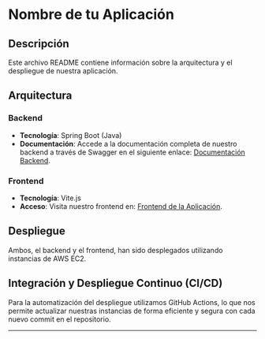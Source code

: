# Nombre de tu Aplicación

## Descripción

Este archivo README contiene información sobre la arquitectura y el despliegue de nuestra aplicación.

## Arquitectura

### Backend

- **Tecnología**: Spring Boot (Java)
- **Documentación**: Accede a la documentación completa de nuestro backend a través de Swagger en el siguiente enlace: [Documentación Backend](http://ec2-3-142-200-91.us-east-2.compute.amazonaws.com:8080/swagger-ui/index.html#).

### Frontend

- **Tecnología**: Vite.js
- **Acceso**: Visita nuestro frontend en: [Frontend de la Aplicación](http://ec2-18-222-114-85.us-east-2.compute.amazonaws.com:3000/).

## Despliegue

Ambos, el backend y el frontend, han sido desplegados utilizando instancias de AWS EC2.

## Integración y Despliegue Continuo (CI/CD)

Para la automatización del despliegue utilizamos GitHub Actions, lo que nos permite actualizar nuestras instancias de forma eficiente y segura con cada nuevo commit en el repositorio.

---


